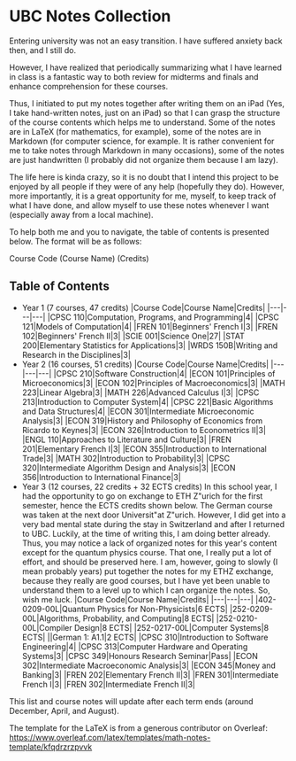 # UBC Notes Collection

Entering university was not an easy transition. I have suffered anxiety back then, and I still do.

However, I have realized that periodically summarizing what I have learned in class is a fantastic way to both review for midterms and finals and enhance comprehension for these courses.

Thus, I initiated to put my notes together after writing them on an iPad (Yes, I take hand-written notes, just on an iPad) so that I can grasp the structure of the course contents which helps me to understand. Some of the notes are in LaTeX (for mathematics, for example), some of the notes are in Markdown (for computer science, for example. It is rather convenient for me to take notes through Markdown in many occasions), some of the notes are just handwritten (I probably did not organize them because I am lazy).

The life here is kinda crazy, so it is no doubt that I intend this project to be enjoyed by all people if they were of any help (hopefully they do). However, more importantly, it is a great opportunity for me, myself, to keep track of what I have done, and allow myself to use these notes whenever I want (especially away from a local machine).

To help both me and you to navigate, the table of contents is presented below. The format will be as follows:

Course Code (Course Name) (Credits)

## Table of Contents
- Year 1 (7 courses, 47 credits)
    |Course Code|Course Name|Credits|
    |---|---|---|
    |CPSC 110|Computation, Programs, and Programming|4|
    |CPSC 121|Models of Computation|4|
    |FREN 101|Beginners' French I|3|
    |FREN 102|Beginners' French II|3|
    |SCIE 001|Science One|27|
    |STAT 200|Elementary Statistics for Applications|3|
    |WRDS 150B|Writing and Research in the Disciplines|3|
- Year 2 (16 courses, 51 credits)
    |Course Code|Course Name|Credits|
    |---|---|---|
    |CPSC 210|Software Construction|4|
    |ECON 101|Principles of Microeconomics|3|
    |ECON 102|Principles of Macroeconomics|3|
    |MATH 223|Linear Algebra|3|
    |MATH 226|Advanced Calculus I|3|
    |CPSC 213|Introduction to Computer System|4|
    |CPSC 221|Basic Algorithms and Data Structures|4|
    |ECON 301|Intermediate Microeconomic Analysis|3|
    |ECON 319|History and Philosophy of Economics from Ricardo to Keynes|3|
    |ECON 326|Introduction to Econometrics II|3|
    |ENGL 110|Approaches to Literature and Culture|3|
    |FREN 201|Elementary French I|3|
    |ECON 355|Introduction to International Trade|3|
    |MATH 302|Introduction to Probability|3|
    |CPSC 320|Intermediate Algorithm Design and Analysis|3|
    |ECON 356|Introduction to International Finance|3|
- Year 3 (12 courses, 22 credits + 32 ECTS credits)
    In this school year, I had the opportunity to go on exchange to ETH Z\"urich for the first semester, hence the ECTS credits shown below. The German course was taken at the next door Universit\"at Z\"urich. However, I did get into a very bad mental state during the stay in Switzerland and after I returned to UBC. Luckily, at the time of writing this, I am doing better already. Thus, you may notice a lack of organized notes for this year's content except for the quantum physics course. That one, I really put a lot of effort, and should be preserved here. I am, however, going to slowly (I mean probably years) put together the notes for my ETHZ exchange, because they really are good courses, but I have yet been unable to understand them to a level up to which I can organize the notes. So, wish me luck.
    |Course Code|Course Name|Credits|
    |---|---|---|
    |402-0209-00L|Quantum Physics for Non-Physicists|6 ECTS|
    |252-0209-00L|Algorithms, Probability, and Computing|8 ECTS|
    |252-0210-00L|Compiler Design|8 ECTS|
    |252-0217-00L|Computer Systems|8 ECTS|
    ||German 1: A1.1|2 ECTS|
    |CPSC 310|Introduction to Software Engineering|4|
    |CPSC 313|Computer Hardware and Operating Systems|3|
    |CPSC 349|Honours Research Seminar|Pass|
    |ECON 302|Intermediate Macroeconomic Analysis|3|
    |ECON 345|Money and Banking|3|
    |FREN 202|Elementary French II|3|
    |FREN 301|Intermediate French I|3|
    |FREN 302|Intermediate French II|3|


This list and course notes will update after each term ends (around December, April, and August).

The template for the LaTeX is from a generous contributor on Overleaf: https://www.overleaf.com/latex/templates/math-notes-template/kfqdrzrzpvvk